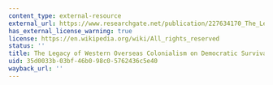 ```yaml
---
content_type: external-resource
external_url: https://www.researchgate.net/publication/227634170_The_Legacy_of_Western_Overseas_Colonialism_on_Democratic_Survival
has_external_license_warning: true
license: https://en.wikipedia.org/wiki/All_rights_reserved
status: ''
title: The Legacy of Western Overseas Colonialism on Democratic Survival
uid: 35d0033b-03bf-46b0-98c0-5762436c5e40
wayback_url: ''
---
```

